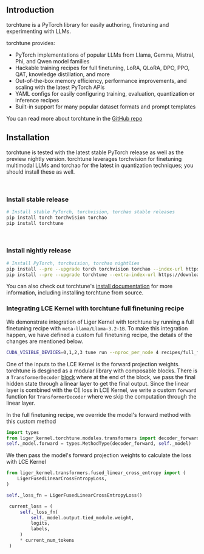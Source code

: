 
## Introduction

torchtune is a PyTorch library for easily authoring, finetuning and experimenting with LLMs.

torchtune provides:

- PyTorch implementations of popular LLMs from Llama, Gemma, Mistral, Phi, and Qwen model families
- Hackable training recipes for full finetuning, LoRA, QLoRA, DPO, PPO, QAT, knowledge distillation, and more
- Out-of-the-box memory efficiency, performance improvements, and scaling with the latest PyTorch APIs
- YAML configs for easily configuring training, evaluation, quantization or inference recipes
- Built-in support for many popular dataset formats and prompt templates

You can read more about torchtune in the [GitHub repo](https://github.com/pytorch/torchtune)

## Installation

torchtune is tested with the latest stable PyTorch release as well as the preview nightly version. torchtune leverages
torchvision for finetuning multimodal LLMs and torchao for the latest in quantization techniques; you should install these as well.

&nbsp;

### Install stable release

```bash
# Install stable PyTorch, torchvision, torchao stable releases
pip install torch torchvision torchao
pip install torchtune
```

&nbsp;

### Install nightly release

```bash
# Install PyTorch, torchvision, torchao nightlies
pip install --pre --upgrade torch torchvision torchao --index-url https://download.pytorch.org/whl/nightly/cu121 # full options are cpu/cu118/cu121/cu124
pip install --pre --upgrade torchtune --extra-index-url https://download.pytorch.org/whl/nightly/cpu
```

You can also check out torchtune's [install documentation](https://pytorch.org/torchtune/main/install.html) for more information, including installing torchtune from source.


### Integrating LCE Kernel with torchtune full finetuning recipe

We demonstrate integration of Liger Kernel with torchtune by running a full finetuning recipe with `meta-llama/Llama-3.2-1B`.  To make this integration happen, we have defined a custom full finetuning recipe, the details of the changes are mentioned below.

```bash
CUDA_VISIBLE_DEVICES=0,1,2,3 tune run --nproc_per_node 4 recipes/full_finetune_distributed.py --config llama3_2/1B_full optimizer=torch.optim.AdamW optimizer.fused=True optimizer_in_bwd=False gradient_accumulation_steps=1  dataset.packed=True compile=True enable_activation_checkpointing=True tokenizer.max_seq_len=512  batch_size=128
```

One of the inputs to the LCE Kernel is the forward projection weights. torchtune is desgined as a modular library with composable blocks. There is a `TransformerDecoder` [block](https://github.com/pytorch/torchtune/blob/main/torchtune/modules/transformer.py#L322) where at the end of the block, we pass the final hidden state through a linear layer to get the final output. Since the linear layer is combined with the CE loss in LCE Kernel, we write a custom `forward` function for `TransformerDecoder` where we skip the computation through the linear layer.

In the full finetuning recipe, we override the model's forward method with this custom method

```python
import types
from liger_kernel.torchtune.modules.transformers import decoder_forward
self._model.forward = types.MethodType(decoder_forward, self._model)
```

We then pass the model's forward projection weights to calculate the loss with LCE Kernel

```python
from liger_kernel.transformers.fused_linear_cross_entropy import (
    LigerFusedLinearCrossEntropyLoss,
)

self._loss_fn = LigerFusedLinearCrossEntropyLoss()

 current_loss = (
     self._loss_fn(
         self._model.output.tied_module.weight,
         logits,
         labels,
     )
     * current_num_tokens
 )
```
